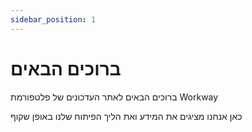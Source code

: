 ```yaml
---
sidebar_position: 1
---
```


# ברוכים הבאים

ברוכים הבאים לאתר העדכונים של פלטפורמת Workway 

כאן אנחנו מציגים את המידע ואת הליך הפיתוח שלנו באופן שקוף
